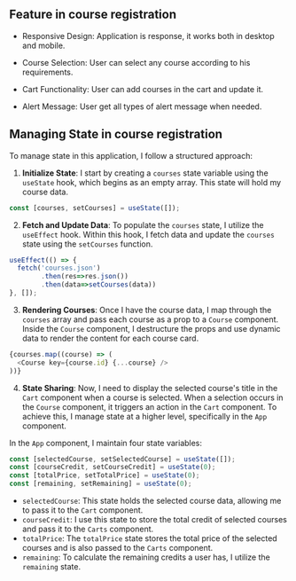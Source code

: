 ## Feature in course registration
 - Responsive Design: Application is response, it works both in desktop and mobile.

- Course Selection: User can select any course according to his requirements.

- Cart Functionality: User can add courses in the cart and update it. 

- Alert Message: User get all types of alert message when needed.



## Managing State in course registration

To manage state in this application, I follow a structured approach:

1. **Initialize State**: I start by creating a `courses` state variable using the `useState` hook, which begins as an empty array. This state will hold my course data.

```javascript
const [courses, setCourses] = useState([]);
```

2. **Fetch and Update Data**: To populate the `courses` state, I utilize the `useEffect` hook. Within this hook, I fetch data and update the `courses` state using the `setCourses` function.

```javascript
useEffect(() => {
  fetch('courses.json')
        .then(res=>res.json())
        .then(data=>setCourses(data))
}, []);
```

3. **Rendering Courses**: Once I have the course data, I map through the `courses` array and pass each course as a prop to a `Course` component. Inside the `Course` component, I destructure the props and use dynamic data to render the content for each course card.

```javascript
{courses.map((course) => (
  <Course key={course.id} {...course} />
))}
```


4. **State Sharing**: Now, I need to display the selected course's title in the `Cart` component when a course is selected. When a selection occurs in the `Course` component, it triggers an action in the `Cart` component. To achieve this, I manage state at a higher level, specifically in the `App` component.

In the `App` component, I maintain four state variables:

```javascript
const [selectedCourse, setSelectedCourse] = useState([]);
const [courseCredit, setCourseCredit] = useState(0);
const [totalPrice, setTotalPrice] = useState(0);
const [remaining, setRemaining] = useState(0);
```

- `selectedCourse`: This state holds the selected course data, allowing me to pass it to the `Cart` component.
- `courseCredit`: I use this state to store the total credit of selected courses and pass it to the `Carts` component.
- `totalPrice`: The `totalPrice` state stores the total price of the selected courses and is also passed to the `Carts` component.
- `remaining`: To calculate the remaining credits a user has, I utilize the `remaining` state.



